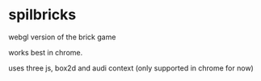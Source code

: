 spilbricks
==========

webgl version of the brick game

works best in chrome.

uses three js, box2d and audi context (only supported in chrome for now)

